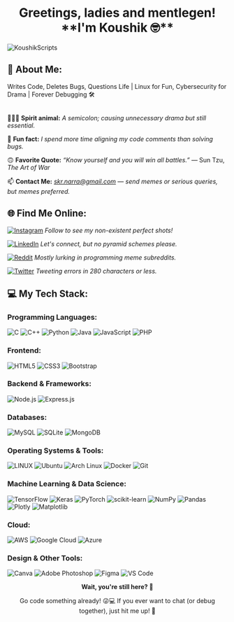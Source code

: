 <!-- Main Header -->
<h1 align="center"> Greetings, ladies and mentlegen! **I'm Koushik 🤓** </h1>

<!-- Profile View Counter -->
<p align="left"> 
  <img src="https://komarev.com/ghpvc/?username=KoushikScripts&label=Profile%20views&color=0e75b6&style=flat" alt="KoushikScripts" /> 
</p>

<!-- 💫 About Me Section -->
## 💫 About Me:

Writes Code, Deletes Bugs, Questions Life | Linux for Fun, Cybersecurity for Drama | Forever Debugging 🛠️<br><br>


👨🏻‍💻 **Spirit animal:** *A semicolon; causing unnecessary drama but still essential.* <br>

👀 **Fun fact:** *I spend more time aligning my code comments than solving bugs.* <br>

🙃 **Favorite Quote:** <i>“Know yourself and you will win all battles.”</i> — Sun Tzu, *The Art of War*

📫 **Contact Me:** *skr.narra@gmail.com* — _send memes or serious queries, but memes preferred._

<!-- 🌐 Social Links -->
## 🌐 Find Me Online:
[![Instagram](https://img.shields.io/badge/Instagram-%23E4405F.svg?logo=Instagram&logoColor=white)](https://instagram.com/n5k_reddi) _Follow to see my non-existent perfect shots!_

[![LinkedIn](https://img.shields.io/badge/LinkedIn-%230077B5.svg?logo=linkedin&logoColor=white)](https://linkedin.com/in/suryakoushik) _Let's connect, but no pyramid schemes please._

[![Reddit](https://img.shields.io/badge/Reddit-%23FF4500.svg?logo=Reddit&logoColor=white)](https://reddit.com/user/Mr_Semicolon) _Mostly lurking in programming meme subreddits._

[![Twitter](https://img.shields.io/badge/Twitter-%231DA1F2.svg?logo=Twitter&logoColor=white)](https://twitter.com/skr_narra) _Tweeting errors in 280 characters or less._

<!-- 💻 Tech Stack Section -->
## 💻 My Tech Stack:

### Programming Languages:
![C](https://img.shields.io/badge/c-%2300599C.svg?style=flat&logo=c&logoColor=white)  ![C++](https://img.shields.io/badge/c++-%2300599C.svg?style=flat&logo=c%2B%2B&logoColor=white)  ![Python](https://img.shields.io/badge/python-3670A0?style=flat&logo=python&logoColor=ffdd54)  ![Java](https://img.shields.io/badge/java-%23ED8B00.svg?style=flat&logo=java&logoColor=white)  ![JavaScript](https://img.shields.io/badge/javascript-%23323330.svg?style=flat&logo=javascript&logoColor=%23F7DF1E)  ![PHP](https://img.shields.io/badge/php-%23777BB4.svg?style=flat&logo=php&logoColor=white)  

### Frontend:
![HTML5](https://img.shields.io/badge/html5-%23E34F26.svg?style=flat&logo=html5&logoColor=white)  ![CSS3](https://img.shields.io/badge/css3-%231572B6.svg?style=flat&logo=css3&logoColor=white) ![Bootstrap](https://img.shields.io/badge/Bootstrap-%23563D7C.svg?style=flat&logo=bootstrap&logoColor=white)  

### Backend & Frameworks:
![Node.js](https://img.shields.io/badge/Node.js-%23339933.svg?style=flat&logo=node.js&logoColor=white)  ![Express.js](https://img.shields.io/badge/Express.js-%23404d59.svg?style=flat)  

### Databases:
![MySQL](https://img.shields.io/badge/mysql-%2300f.svg?style=flat&logo=mysql&logoColor=white)  ![SQLite](https://img.shields.io/badge/sqlite-%2307405e.svg?style=flat&logo=sqlite&logoColor=white)  ![MongoDB](https://img.shields.io/badge/MongoDB-%234ea94b.svg?style=flat&logo=mongodb&logoColor=white)  

### Operating Systems & Tools:
![LINUX](https://img.shields.io/badge/Linux-FCC624?style=flat&logo=linux&logoColor=black)  ![Ubuntu](https://img.shields.io/badge/Ubuntu-%23E95420.svg?style=flat&logo=ubuntu&logoColor=white)  ![Arch Linux](https://img.shields.io/badge/Arch%20Linux-%231793D1.svg?style=flat&logo=arch-linux&logoColor=white)  ![Docker](https://img.shields.io/badge/docker-%230db7ed.svg?style=flat&logo=docker&logoColor=white)  ![Git](https://img.shields.io/badge/Git-%23F05033.svg?style=flat&logo=git&logoColor=white)  

### Machine Learning & Data Science:
![TensorFlow](https://img.shields.io/badge/TensorFlow-%23FF6F00.svg?style=flat&logo=TensorFlow&logoColor=white)  ![Keras](https://img.shields.io/badge/Keras-%23D00000.svg?style=flat&logo=Keras&logoColor=white)  ![PyTorch](https://img.shields.io/badge/PyTorch-%23EE4C2C.svg?style=flat&logo=PyTorch&logoColor=white)  ![scikit-learn](https://img.shields.io/badge/scikit--learn-%23F7931E.svg?style=flat&logo=scikit-learn&logoColor=white)  ![NumPy](https://img.shields.io/badge/numpy-%23013243.svg?style=flat&logo=numpy&logoColor=white)  ![Pandas](https://img.shields.io/badge/pandas-%23150458.svg?style=flat&logo=pandas&logoColor=white)  ![Plotly](https://img.shields.io/badge/Plotly-%233F4F75.svg?style=flat&logo=plotly&logoColor=white)  ![Matplotlib](https://img.shields.io/badge/Matplotlib-%23F37626.svg?style=flat&logo=matplotlib&logoColor=white)  

### Cloud:
![AWS](https://img.shields.io/badge/AWS-%23FF9900.svg?style=flat&logo=amazon-aws&logoColor=white)  ![Google Cloud](https://img.shields.io/badge/Google%20Cloud-%234285F4.svg?style=flat&logo=google-cloud&logoColor=white)  ![Azure](https://img.shields.io/badge/Azure-%230072C6.svg?style=flat&logo=azure-devops&logoColor=white)  

### Design & Other Tools:
![Canva](https://img.shields.io/badge/Canva-%2300C4CC.svg?style=flat&logo=Canva&logoColor=white)  ![Adobe Photoshop](https://img.shields.io/badge/adobephotoshop-%2331A8FF.svg?style=flat&logo=adobephotoshop&logoColor=white)  ![Figma](https://img.shields.io/badge/figma-%23000000.svg?style=flat&logo=figma&logoColor=white)  ![VS Code](https://img.shields.io/badge/VS%20Code-%23007ACC.svg?style=flat&logo=visual-studio-code&logoColor=white)  


<!-- Funny thing to impress  -->
<p align="center">
  <strong>Wait, you're still here? 👀</strong>
</p>

<p align="center">
  Go code something already! 😜💻  
  If you ever want to chat (or debug together), just hit me up! 🤝
</p>



<!-- Catchphrase
<p align="center">
  <strong><em>"Disclaimer: No semicolons were harmed in the making of this README."</em></strong>
</p> -->
